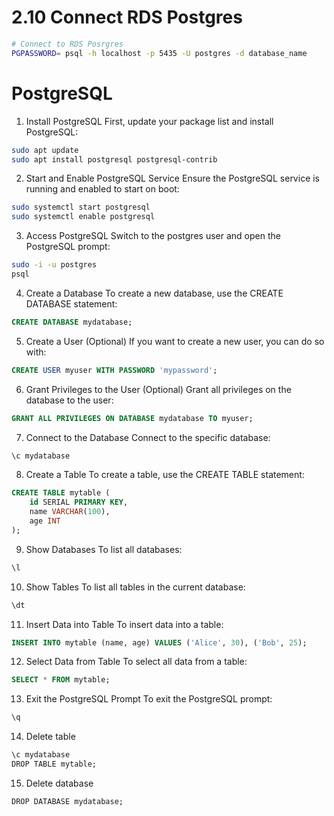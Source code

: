 # 2.10 Connect RDS Postgres 

```sh
# Connect to RDS Posrgres
PGPASSWORD= psql -h localhost -p 5435 -U postgres -d database_name
```

# PostgreSQL
1. Install PostgreSQL
First, update your package list and install PostgreSQL:

```bash
sudo apt update
sudo apt install postgresql postgresql-contrib
```
2. Start and Enable PostgreSQL Service
Ensure the PostgreSQL service is running and enabled to start on boot:

```bash
sudo systemctl start postgresql
sudo systemctl enable postgresql
```
3. Access PostgreSQL
Switch to the postgres user and open the PostgreSQL prompt:

```bash
sudo -i -u postgres
psql
```
4. Create a Database
To create a new database, use the CREATE DATABASE statement:

```sql
CREATE DATABASE mydatabase;
```
5. Create a User (Optional)
If you want to create a new user, you can do so with:

```sql
CREATE USER myuser WITH PASSWORD 'mypassword';
```
6. Grant Privileges to the User (Optional)
Grant all privileges on the database to the user:

```sql
GRANT ALL PRIVILEGES ON DATABASE mydatabase TO myuser;
```
7. Connect to the Database
Connect to the specific database:

```bash
\c mydatabase
```
8. Create a Table
To create a table, use the CREATE TABLE statement:

```sql
CREATE TABLE mytable (
    id SERIAL PRIMARY KEY,
    name VARCHAR(100),
    age INT
);
```
9. Show Databases
To list all databases:

```sql
\l
```
10. Show Tables
To list all tables in the current database:

```sql
\dt
```
11. Insert Data into Table
To insert data into a table:

```sql
INSERT INTO mytable (name, age) VALUES ('Alice', 30), ('Bob', 25);
```
12. Select Data from Table
To select all data from a table:

```sql
SELECT * FROM mytable;
```
13. Exit the PostgreSQL Prompt
To exit the PostgreSQL prompt:

```sql
\q
```
14. Delete table
```css
\c mydatabase
DROP TABLE mytable;
```
15. Delete database
```css
DROP DATABASE mydatabase;
```
